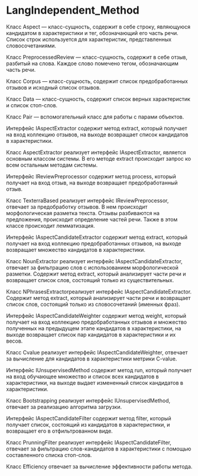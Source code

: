 # LangIndependent_Method

Класс Aspect — класс-сущность, содержит в себе строку, являющуюся кандидатом в характеристики и тег, обозначающий его часть речи. Список строк используется для характеристик, представленных словосочетаниями.

Класс PreprocessedReview — класс-сущность, содержит в себе отзыв, разбитый на слова. Каждое слово помечено тегом, обозначающим часть речи.

Класс Corpus — класс-сущность, содержит список предобработанных отзывов и исходный список отзывов.

Класс Data — класс-сущность, содержит список верных характеристик и список стоп-слов.

Класс Pair — вспомогательный класс для работы с парами объектов.

Интерфейс IAspectExtractor содержит метод extract, который получает на вход коллекцию отзывов, на выходе возвращает список кандидатов в характеристики.

Класс AspectExtractor реализует интерфейс IAspectExtractor, является основным классом системы. В его методе extract происходит запрос ко всем остальным методам системы.

Интерфейс IReviewPreprocessor содержит метод process, который получает на вход отзыв, на выходе возвращает предобработанный отзыв.

Класс TexterraBased реализует интерфейс IReviewPreprocessor, отвечает за предобработку отзывов. В нем происходит морфологическая разметка текста. Отзывы разбиваются на предложения, происходит определение частей речи. Также в этом классе происходит лемматизация.

Интерфейс IAspectCandidateExtractor содержит метод extract, который получает на вход коллекцию предобработанных отзывов, на выходе возвращает множество кандидатов в характеристики.

Класс NounExtractor реализует интерфейс IAspectCandidateExtractor, отвечает за фильтрацию слов с использованием морфологической разметки. Содержит метод extract, который анализирует части речи и возвращает список слов, состоящий только из существительных.

Класс NPhrasesExtractorреализует интерфейс IAspectCandidateExtractor. Содержит метод extract, который анализирует части речи и возвращает список слов, состоящий только из словосочетаний (именных фраз).

Интерфейс IAspectCandidateWeighter содержит метод weight, который получает на вход коллекцию предобработанных отзывов и множество полученных на предыдущем этапе кандидатов в характеристики, на выходе возвращает список пар кандидатов в характеристики и их весов.

Класс Cvalue реализует интерфейс IAspectCandidateWeighter, отвечает за вычисление для кандидатов в характеристики метрики C-value.

Интерфейс IUnsupervisedMethod содержит метод run, который получает на вход обучающее множество и список всех кандидатов в характеристики, на выходе выдает измененный список кандидатов в характеристики.

Класс Bootstrapping реализует интерфейс IUnsupervisedMethod, отвечает за реализацию алгоритма загрузки.

Интерфейс IAspectCandidateFilter содержит метод filter, который получает список, состоящий из кандидатов в характеристики, и возвращает его в отфильтрованном виде.

Класс PrunningFilter реализует интерфейс IAspectCandidateFilter, отвечает за фильтрацию слов-кандидатов в характеристики с помощью составленного списка стоп-слов.

Класс Efficiency отвечает за вычисление эффективности работы метода.
